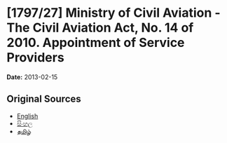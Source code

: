 # [1797/27] Ministry of Civil Aviation - The Civil Aviation Act, No. 14 of 2010. Appointment of Service Providers

**Date:** 2013-02-15

## Original Sources

- [English](https://documents.gov.lk/view/extra-gazettes/2013/2/1797-27_E.pdf)
- [සිංහල](https://documents.gov.lk/view/extra-gazettes/2013/2/1797-27_S.pdf)
- [தமிழ்](https://documents.gov.lk/view/extra-gazettes/2013/2/1797-27_T.pdf)
